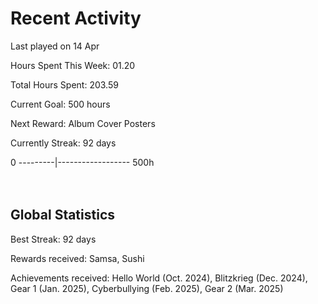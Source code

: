 # Recent Activity
Last played on 14 Apr  

Hours Spent This Week: 01.20  

Total Hours Spent: 203.59  

Current Goal: 500 hours  

Next Reward: Album Cover Posters 

Currently Streak: 92 days 

0 ---------|------------------ 500h  
<br><br>

## Global Statistics
Best Streak: 92 days

Rewards received: Samsa, Sushi

Achievements received: Hello World (Oct. 2024), Blitzkrieg (Dec. 2024), Gear 1 (Jan. 2025), Cyberbullying (Feb. 2025), Gear 2 (Mar. 2025)
